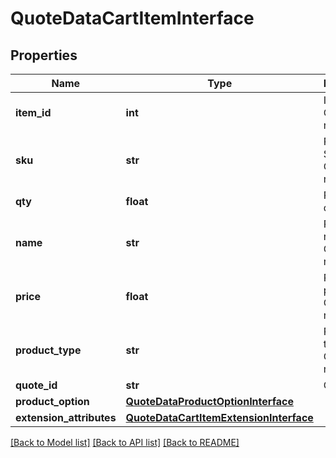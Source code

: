 # QuoteDataCartItemInterface

## Properties
Name | Type | Description | Notes
------------ | ------------- | ------------- | -------------
**item_id** | **int** | Item ID. Otherwise, null. | [optional] 
**sku** | **str** | Product SKU. Otherwise, null. | [optional] 
**qty** | **float** | Product quantity. | 
**name** | **str** | Product name. Otherwise, null. | [optional] 
**price** | **float** | Product price. Otherwise, null. | [optional] 
**product_type** | **str** | Product type. Otherwise, null. | [optional] 
**quote_id** | **str** | Quote id. | 
**product_option** | [**QuoteDataProductOptionInterface**](QuoteDataProductOptionInterface.md) |  | [optional] 
**extension_attributes** | [**QuoteDataCartItemExtensionInterface**](QuoteDataCartItemExtensionInterface.md) |  | [optional] 

[[Back to Model list]](../README.md#documentation-for-models) [[Back to API list]](../README.md#documentation-for-api-endpoints) [[Back to README]](../README.md)


